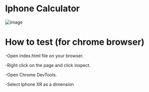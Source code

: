 
# Iphone Calculator 
![image](https://user-images.githubusercontent.com/89937556/204057795-78809e8f-cda9-4f86-965b-7a6c14f7c1e4.png)


# How to test (for chrome browser)

-Open index.html file on your browser.

-Right click on the page and click inspect.

-Open Chrome DevTools.

-Select Iphone XR as a dimension

